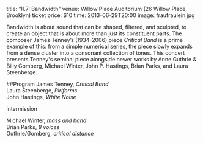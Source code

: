 title: "II.7: Bandwidth"
venue: Willow Place Auditorium (26 Willow Place, Brooklyn)
ticket price: $10
time: 2013-06-29T20:00
image: fraufraulein.jpg

Bandwidth is about sound that can be shaped, filtered, and sculpted, to create an object that is about more than just its constituent parts. The composer James Tenney’s (1934-2006) piece *Critical Band* is a prime example of this: from a simple numerical series, the piece slowly expands from a dense cluster into a consonant collection of tones. This concert presents Tenney's seminal piece alongside newer works by Anne Guthrie & Billy Gomberg, Michael Winter, John P. Hastings, Brian Parks, and Laura Steenberge.

##Program
James Tenney, *Critical Band*  
Laura Steenberge, *Piriforms*  
John Hastings, *White Noise*  

intermission

Michael Winter, *mass and band*  
Brian Parks, *8 voices*  
Guthrie/Gomberg, *critical distance*  